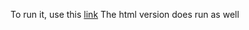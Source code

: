 To run it, use this [link](https://replit.com/@Brelee2222/Anti-rick-roll-scanner?v=1)
The html version does run as well
